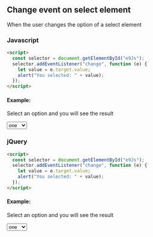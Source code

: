 ## Change event on select element

When the user changes the option of a select element

### Javascript

```html
<script>
  const selector = document.getElementById("e9Js");
  selector.addEventListener("change", function (e) {
    let value = e.target.value;
    alert("You selected: " + value);
  });
</script>
```

#### Example:

Select an option and you will see the result

<select id="e9Js">
    <option value="1">one</option>
    <option value="2">two</option>
    <option value="3">three</option>
</select>

### jQuery

```html
<script>
  const selector = document.getElementById("e9Js");
  selector.addEventListener("change", function (e) {
    let value = e.target.value;
    alert("You selected: " + value);
  });
</script>
```

#### Example:

Select an option and you will see the result

<select id="e9JQuery">
    <option value="1">one</option>
    <option value="2">two</option>
    <option value="3">three</option>
</select>
